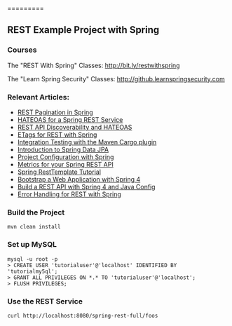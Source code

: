 =========

## REST Example Project with Spring

### Courses
The "REST With Spring" Classes: http://bit.ly/restwithspring

The "Learn Spring Security" Classes: http://github.learnspringsecurity.com

### Relevant Articles: 
- [REST Pagination in Spring](http://www.baeldung.com/rest-api-pagination-in-spring)
- [HATEOAS for a Spring REST Service](http://www.baeldung.com/2011/11/13/rest-service-discoverability-with-spring-part-5/)
- [REST API Discoverability and HATEOAS](http://www.baeldung.com/restful-web-service-discoverability)
- [ETags for REST with Spring](http://www.baeldung.com/2013/01/11/etags-for-rest-with-spring/)
- [Integration Testing with the Maven Cargo plugin](http://www.baeldung.com/integration-testing-with-the-maven-cargo-plugin)
- [Introduction to Spring Data JPA](http://www.baeldung.com/2011/12/22/the-persistence-layer-with-spring-data-jpa/)
- [Project Configuration with Spring](http://www.baeldung.com/project-configuration-with-spring)
- [Metrics for your Spring REST API](http://www.baeldung.com/spring-rest-api-metrics)
- [Spring RestTemplate Tutorial](http://www.baeldung.com/rest-template)
- [Bootstrap a Web Application with Spring 4](http://www.baeldung.com/bootstraping-a-web-application-with-spring-and-java-based-configuration)
- [Build a REST API with Spring 4 and Java Config](http://www.baeldung.com/building-a-restful-web-service-with-spring-and-java-based-configuration)
- [Error Handling for REST with Spring](http://www.baeldung.com/exception-handling-for-rest-with-spring)



### Build the Project
```
mvn clean install
```


### Set up MySQL
```
mysql -u root -p 
> CREATE USER 'tutorialuser'@'localhost' IDENTIFIED BY 'tutorialmy5ql';
> GRANT ALL PRIVILEGES ON *.* TO 'tutorialuser'@'localhost';
> FLUSH PRIVILEGES;
```


### Use the REST Service

```
curl http://localhost:8080/spring-rest-full/foos
```
